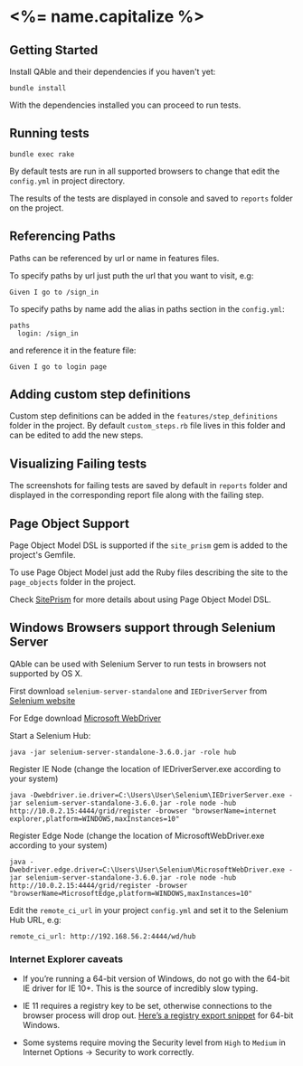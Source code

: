 # <%= name.capitalize %>

## Getting Started

Install QAble and their dependencies if you  haven't yet:

```
bundle install
```

With the dependencies installed you can proceed to run tests.

## Running tests

```
bundle exec rake
```

By default tests are run in all supported browsers to change that edit
the `config.yml` in project directory.

The results of the tests are displayed in console and saved to `reports`
folder on the project.

## Referencing Paths

Paths can be referenced by url or name in features files.

To specify paths by url just puth the url that you want to visit, e.g:

```
Given I go to /sign_in
```

To specify paths by name add the alias in paths section in the `config.yml`:

```
paths
  login: /sign_in
```

and reference it in the feature file:

```
Given I go to login page
```

## Adding custom step definitions

Custom step definitions can be added in the `features/step_definitions` folder
in the project. By default `custom_steps.rb` file lives in this folder
and can be edited to add the new steps.

## Visualizing Failing tests

The screenshots for failing tests are saved by default in `reports`
folder and displayed in the corresponding report file along with the failing
step.

## Page Object Support

Page Object Model DSL is supported if the `site_prism` gem is added to the
project's Gemfile.

To use Page Object Model just add the Ruby files describing the site to
the `page_objects` folder in the project.

Check [SitePrism](https://github.com/natritmeyer/site_prism#siteprism)
for more details about using Page Object Model DSL.

## Windows Browsers support through Selenium Server

QAble can be used with Selenium Server to run tests in browsers not
supported by OS X.

First download `selenium-server-standalone` and `IEDriverServer` from
[Selenium website](http://selenium-release.storage.googleapis.com/index.html?path=3.6/)

For Edge download [Microsoft WebDriver](https://developer.microsoft.com/en-us/microsoft-edge/tools/webdriver/)


Start a Selenium Hub:

```
java -jar selenium-server-standalone-3.6.0.jar -role hub
```

Register IE Node (change the location of IEDriverServer.exe according to
your system)

```
java -Dwebdriver.ie.driver=C:\Users\User\Selenium\IEDriverServer.exe -jar selenium-server-standalone-3.6.0.jar -role node -hub http://10.0.2.15:4444/grid/register -browser "browserName=internet explorer,platform=WINDOWS,maxInstances=10"
```

Register Edge Node (change the location of MicrosoftWebDriver.exe according to
your system)

```
java -Dwebdriver.edge.driver=C:\Users\User\Selenium\MicrosoftWebDriver.exe -jar selenium-server-standalone-3.6.0.jar -role node -hub http://10.0.2.15:4444/grid/register -browser "browserName=MicrosoftEdge,platform=WINDOWS,maxInstances=10"
```

Edit the `remote_ci_url` in your project `config.yml` and set it to the
Selenium Hub URL, e.g:

```
remote_ci_url: http://192.168.56.2:4444/wd/hub
```


### Internet Explorer caveats

- If you’re running a 64-bit version of Windows, do not go with the 64-bit IE
  driver for IE 10+. This is the source of incredibly slow typing.

- IE 11 requires a registry key to be set, otherwise connections to the browser
  process will drop out. [Here’s a registry export snippet]() for 64-bit Windows.

- Some systems require moving the Security level from `High` to `Medium`
  in Internet Options -> Security to work correctly.
